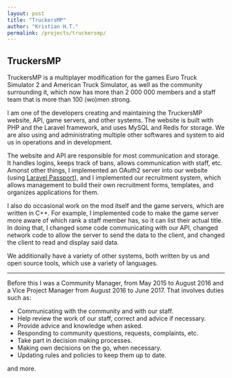 ```yaml
---
layout: post
title: "TruckersMP"
author: "Kristian H.T."
permalink: /projects/truckersmp/
---
```


## TruckersMP

TruckersMP is a multiplayer modification for the games Euro Truck Simulator 2 and American Truck Simulator, as well as the community surrounding it, which now has more than 2 000 000 members and a staff team that is more than 100 (wo)men strong.

I am one of the developers creating and maintaining the TruckersMP website, API, game servers, and other systems. The website is built with PHP and the Laravel framework, and uses MySQL and Redis for storage. We are also using and administrating multiple other softwares and system to aid us in operations and in development.

The website and API are responsible for most communication and storage. It handles logins, keeps track of bans, allows communication with staff, etc. Amonst other things, I implemented an OAuth2 server into our website (using [Laravel Passport](https://laravel.com/docs/passport)), and I implemented our recruitment system, which allows management to build their own recruitment forms, templates, and organizes applications for them.

I also do occasional work on the mod itself and the game servers, which are written in C++. For example, I implemented code to make the game server more aware of which rank a staff member has, so it can list their actual title. In doing that, I changed some code communicating with our API, changed network code to allow the server to send the data to the client, and changed the client to read and display said data.

We additionally have a variety of other systems, both written by us and open source tools, which use a variety of languages.

--- 

Before this I was a Community Manager, from May 2015 to August 2016 and a Vice Project Manager from August 2016 to June 2017. That involves duties such as:

* Communicating with the community and with our staff.
* Help review the work of our staff, correct and advice if necessary.
* Provide advice and knowledge when asked.
* Responding to community questions, requests, complaints, etc.
* Take part in decision making processes.
* Making own decisions on the go, when necessary.
* Updating rules and policies to keep them up to date.

and more.